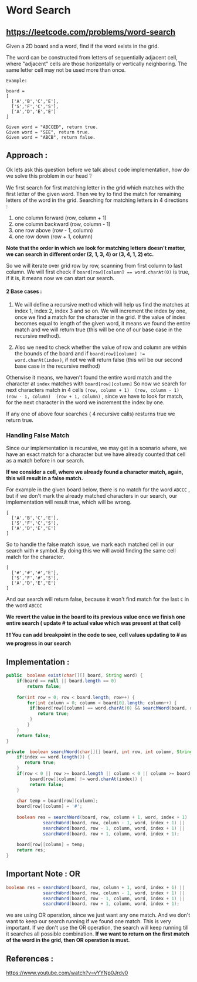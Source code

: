 # Word Search
## https://leetcode.com/problems/word-search

Given a 2D board and a word, find if the word exists in the grid.

The word can be constructed from letters of sequentially adjacent cell, where "adjacent" cells are those horizontally or vertically neighboring. The same letter cell may not be used more than once.

```
Example:

board =
[
  ['A','B','C','E'],
  ['S','F','C','S'],
  ['A','D','E','E']
]

Given word = "ABCCED", return true.
Given word = "SEE", return true.
Given word = "ABCB", return false.
```
## Approach :
Ok lets ask this question before we talk about code implementation, how do we solve this problem in our head :grey_question:

We first search for first matching letter in the grid which matches with the first letter of the given word.
Then we try to find the match for remaining letters of the word in the grid.
Searching for matching letters in 4 directions  :
1. one column forward  (row, column + 1)
2. one column backward (row, column - 1)
3. one row above (row - 1, column)
4. one row down  (row + 1, column)

**Note that the order in which we look for matching letters doesn't matter, we can search in different order (2, 1, 3, 4) or (3, 4, 1, 2) etc.**


So we will iterate over grid row by row, scanning from first column to last column. We will first check if 
`board[row][column] == word.charAt(0)` is true, if it is, it means now we can start our search.

#### 2 Base cases :

1. We will define a recursive method which will help us find the matches at index 1, index 2, index 3 and so on. We will increment the index by one, once we find a match for the character in the grid. If the value of index becomes equal to length of the given word, it means we found the entire match and we will return true (this will be one of our base case in the recursive method).

2. Also we need to check whether the value of row and column are within the bounds of the board and 
if `board[row][column] != word.charAt(index)`, if not we will return false (this will be our second base case in the recursive method)

Otherwise it means, we haven't found the entire word match and the character at `index` matches with `board[row][column]`
So now we search for next characters match in 4 cells `(row, column + 1)  (row, column - 1)  (row - 1, column)  (row + 1, column)` , since we have to look for match, for the next character in the word we increment the index by one.

If any one of above four searches ( 4 recursive calls) resturns true we return true.

### Handling False Match
Since our implementation is recursive, we may get in a scenario where, we have an exact match for a character but we have already counted that cell as a match before in our search. 

**If we consider a cell, where we already found a character match, again, this will result in a false match.** 

For example in the given board below, there is no match for the word `ABCCC` , but if we don't mark the already matched characters in our search, our implementation will result true, which will be wrong.

```
[
  ['A','B','C','E'],
  ['S','F','C','S'],
  ['A','D','E','E']
]
```

So to handle the false match issue, we mark each matched cell in our search with `#` symbol. By doing this we will avoid finding the same cell match for the character.

```
[
  ['#','#','#','E'],
  ['S','F','#','S'],
  ['A','D','E','E']
]
```
And our search will return false, because it won't find match for the last `C` in the word `ABCCC`

**We revert the value in the board to its previous value once we finish one entire search ( update # to actual value which was present at that cell)**

**❗️ :exclamation: You can add breakpoint in the code to see, cell values updating to # as we progress in our search**

## Implementation :

```java
public  boolean exist(char[][] board, String word) {
	if(board == null || board.length == 0)
		return false;
		
	for(int row = 0; row < board.length; row++) {
	    for(int column = 0; column < board[0].length; column++) {
		 if(board[row][column] == word.charAt(0) && searchWord(board, row, column, word, 0)) {
			return true;
		 }
	    }
	}
    return false;
}

private  boolean searchWord(char[][] board, int row, int column, String word, int index) {
	if(index == word.length()) {
	   return true;
	}
	if(row < 0 || row >= board.length || column < 0 || column >= board[0].length || 
	     board[row][column] != word.charAt(index)) {
	     return false;
	}
		
	char temp = board[row][column];
	board[row][column] = '#';
		
	boolean res = searchWord(board, row, column + 1, word, index + 1) ||
		      searchWord(board, row, column - 1, word, index + 1) ||
		      searchWord(board, row - 1, column, word, index + 1) ||
		      searchWord(board, row + 1, column, word, index + 1);
		
	board[row][column] = temp;
	return res;		      
}

```

## Important Note : OR
```java
boolean res = searchWord(board, row, column + 1, word, index + 1) ||
		      searchWord(board, row, column - 1, word, index + 1) ||
		      searchWord(board, row - 1, column, word, index + 1) ||
		      searchWord(board, row + 1, column, word, index + 1);
```
we are using OR operation, since we just want any one match. And we don't want to keep our search running if we found one match. This is very important.
If we don't use the OR operation, the search will keep running till it searches all possible combination.
**If we want to return on the first match of the word in the grid, then OR operation is must.**


## References :
https://www.youtube.com/watch?v=vYYNp0Jrdv0

